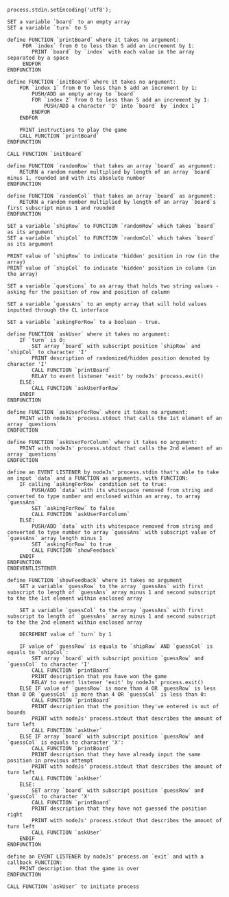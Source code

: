     process.stdin.setEncoding('utf8');

    SET a variable `board` to an empty array
    SET a variable `turn` to 5

    define FUNCTION `printBoard` where it takes no argument:
         FOR `index` from 0 to less than 5 add an increment by 1:
            PRINT `board` by `index` with each value in the array separated by a space
         ENDFOR
    ENDFUNCTION

    define FUNCTION `initBoard` where it takes no argument:
        FOR `index 1` from 0 to less than 5 add an increment by 1:
            PUSH/ADD an empty array to `board`
            FOR `index 2` from 0 to less than 5 add an increment by 1:
                PUSH/ADD a character 'O' into `board` by `index 1`
            ENDFOR
        ENDFOR

        PRINT instructions to play the game
        CALL FUNCTION `printBoard`
    ENDFUNCTION

    CALL FUNCTION `initBoard`

    define FUNCTION `randomRow` that takes an array `board` as argument:
        RETURN a random number multiplied by length of an array `board` minus 1, rounded and with its absolute number
    ENDFUNCTION

    define FUNCTION `randomCol` that takes an array `board` as argument:
        RETURN a random number multiplied by length of an array `board`s first subscript minus 1 and rounded
    ENDFUNCTION

    SET a variable `shipRow` to FUNCTION `randomRow` which takes `board` as its argument
    SET a variable `shipCol` to FUNCTION `randomCol` which takes `board` as its argument

    PRINT value of `shipRow` to indicate 'hidden' position in row (in the array)
    PRINT value of `shipCol` to indicate 'hidden' position in column (in the array)

    SET a variable `questions` to an array that holds two string values - asking for the position of row and position of column

    SET a variable `guessAns` to an empty array that will hold values inputted through the CL interface
    
    SET a variable `askingForRow` to a boolean - true.

    define FUNCTION `askUser` where it takes no argument:
        IF `turn` is 0:
            SET array `board` with subscript position `shipRow` and `shipCol` to character 'I'
            PRINT description of randomized/hidden position denoted by character 'I'
            CALL FUNCTION `printBoard`
            RELAY to event listener 'exit' by nodeJs' process.exit()
        ELSE:
            CALL FUNCTION `askUserForRow`
        ENDIF
    ENDFUNCTION

    define FUNCTION `askUserForRow` where it takes no argument:
        PRINT with nodeJs' process.stdout that calls the 1st element of an array `questions`
    ENDFUCTION 

    define FUNCTION `askUserForColumn` where it takes no argument:
        PRINT with nodeJs' process.stdout that calls the 2nd element of an array `questions`
    ENDFUCTION

    define an EVENT LISTENER by nodeJs' process.stdin that's able to take an input `data` and a FUNCTION as arguments, with FUNCTION:
        IF calling `askingForRow` condition set to true:
            PUSH/ADD `data` with its whitespace removed from string and converted to type number and enclosed within an array, to array `guessAns`
            SET `askingForRow` to false
            CALL FUNCTION `askUserForColumn`
        ELSE:
            PUSH/ADD `data` with its whitespace removed from string and converted to type number to array `guessAns` with subscript value of `guessAns` array length minus 1
            SET `askingForRow` to true
            CALL FUNCTION `showFeedback`
        ENDIF
    ENDFUNCTION
    ENDEVENTLISTENER

    define FUNCTION `showFeedback` where it takes no argument
        SET a variable `guessRow` to the array `guessAns` with first subscript to length of `guessAns` array minus 1 and second subscript to the the 1st element within enclosed array
        
        SET a variable `guessCol` to the array `guessAns` with first subscript to length of `guessAns` array minus 1 and second subscript to the the 2nd element within enclosed array

        DECREMENT value of `turn` by 1

        IF value of `guessRow` is equals to `shipRow` AND `guessCol` is equals to `shipCol`:
            SET array `board` with subscript position `guessRow` and `guessCol` to character 'I'
            CALL FUNCTION `printBoard`
            PRINT description that you have won the game
            RELAY to event listener 'exit' by nodeJs' process.exit()
        ELSE IF value of `guessRow` is more than 4 OR `guessRow` is less than 0 OR `guessCol` is more than 4 OR `guessCol` is less than 0:
            CALL FUNCTION `printBoard`
            PRINT description that the position they've entered is out of bounds
            PRINT with nodeJs' process.stdout that describes the amount of turn left
            CALL FUNCTION `askUser`
        ELSE IF array `board` with subscript position `guessRow` and `guessCol` is equals to character 'X':
            CALL FUNCTION `printBoard`
            PRINT description that they have already input the same position in previous attempt
            PRINT with nodeJs' process.stdout that describes the amount of turn left
            CALL FUNCTION `askUser`
        ELSE:
            SET array `board` with subscript position `guessRow` and `guessCol` to character 'X'
            CALL FUNCTION `printBoard`
            PRINT description that they have not guessed the position right
            PRINT with nodeJs' process.stdout that describes the amount of turn left
            CALL FUNCTION `askUser`
        ENDIF
    ENDFUNCTION

    define an EVENT LISTENER by nodeJs' process.on `exit` and with a callback FUNCTION: 
        PRINT description that the game is over
    ENDFUNCTION

    CALL FUNCTION `askUser` to initiate process